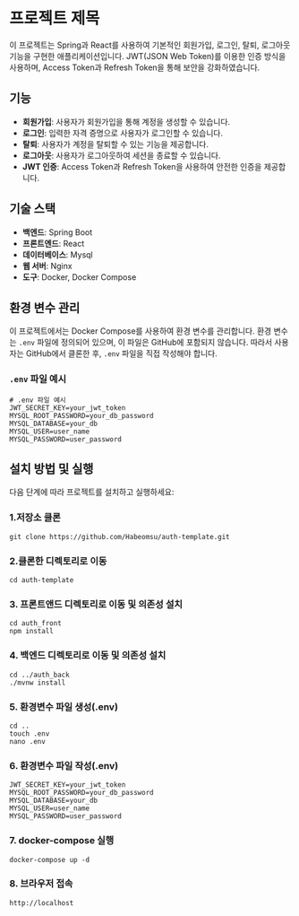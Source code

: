 # 프로젝트 제목

이 프로젝트는 Spring과 React를 사용하여 기본적인 회원가입, 로그인, 탈퇴, 로그아웃 기능을 구현한 애플리케이션입니다. JWT(JSON Web Token)를 이용한 인증 방식을 사용하며, Access Token과 Refresh Token을 통해 보안을 강화하였습니다.

## 기능

- **회원가입**: 사용자가 회원가입을 통해 계정을 생성할 수 있습니다.
- **로그인**: 입력한 자격 증명으로 사용자가 로그인할 수 있습니다.
- **탈퇴**: 사용자가 계정을 탈퇴할 수 있는 기능을 제공합니다.
- **로그아웃**: 사용자가 로그아웃하여 세션을 종료할 수 있습니다.
- **JWT 인증**: Access Token과 Refresh Token을 사용하여 안전한 인증을 제공합니다.

## 기술 스택

- **백엔드**: Spring Boot
- **프론트엔드**: React
- **데이터베이스**: Mysql
- **웹 서버**: Nginx
- **도구**: Docker, Docker Compose

## 환경 변수 관리

이 프로젝트에서는 Docker Compose를 사용하여 환경 변수를 관리합니다. 환경 변수는 `.env` 파일에 정의되어 있으며, 이 파일은 GitHub에 포함되지 않습니다. 따라서 사용자는 GitHub에서 클론한 후, `.env` 파일을 직접 작성해야 합니다.

### `.env` 파일 예시

```env
# .env 파일 예시
JWT_SECRET_KEY=your_jwt_token
MYSQL_ROOT_PASSWORD=your_db_password
MYSQL_DATABASE=your_db
MYSQL_USER=user_name
MYSQL_PASSWORD=user_password
```

## 설치 방법 및 실행

다음 단계에 따라 프로젝트를 설치하고 실행하세요:

### 1.저장소 클론
```1.
git clone https://github.com/Habeomsu/auth-template.git
```

### 2.클론한 디렉토리로 이동
```2.
cd auth-template
```

### 3. 프론트앤드 디렉토리로 이동 및 의존성 설치
```3.
cd auth_front
npm install
```

### 4. 백엔드 디렉토리로 이동 및 의존성 설치
```4.
cd ../auth_back
./mvnw install
```

### 5. 환경변수 파일 생성(.env)
```5.
cd ..
touch .env
nano .env
```

### 6. 환경변수 파일 작성(.env)
```6.
JWT_SECRET_KEY=your_jwt_token
MYSQL_ROOT_PASSWORD=your_db_password
MYSQL_DATABASE=your_db
MYSQL_USER=user_name
MYSQL_PASSWORD=user_password
```

### 7. docker-compose 실행
```7.
docker-compose up -d
```

### 8. 브라우저 접속
```8.
http://localhost
```





